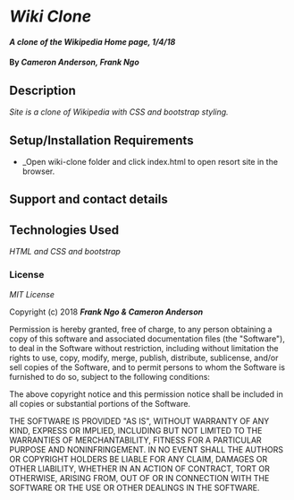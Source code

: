 # _Wiki Clone_

#### _A clone of the Wikipedia Home page, 1/4/18_

#### By _**Cameron Anderson, Frank Ngo**_

## Description

_Site is a clone of Wikipedia with CSS and bootstrap styling._

## Setup/Installation Requirements

* _Open wiki-clone folder and click index.html to open resort site in the browser.

## Support and contact details

## Technologies Used

_HTML and CSS and bootstrap_

### License

*MIT License*

Copyright (c) 2018 **_Frank Ngo & Cameron Anderson_**

Permission is hereby granted, free of charge, to any person obtaining a copy
of this software and associated documentation files (the "Software"), to deal
in the Software without restriction, including without limitation the rights
to use, copy, modify, merge, publish, distribute, sublicense, and/or sell
copies of the Software, and to permit persons to whom the Software is
furnished to do so, subject to the following conditions:

The above copyright notice and this permission notice shall be included in all
copies or substantial portions of the Software.

THE SOFTWARE IS PROVIDED "AS IS", WITHOUT WARRANTY OF ANY KIND, EXPRESS OR
IMPLIED, INCLUDING BUT NOT LIMITED TO THE WARRANTIES OF MERCHANTABILITY,
FITNESS FOR A PARTICULAR PURPOSE AND NONINFRINGEMENT. IN NO EVENT SHALL THE
AUTHORS OR COPYRIGHT HOLDERS BE LIABLE FOR ANY CLAIM, DAMAGES OR OTHER
LIABILITY, WHETHER IN AN ACTION OF CONTRACT, TORT OR OTHERWISE, ARISING FROM,
OUT OF OR IN CONNECTION WITH THE SOFTWARE OR THE USE OR OTHER DEALINGS IN THE
SOFTWARE.
